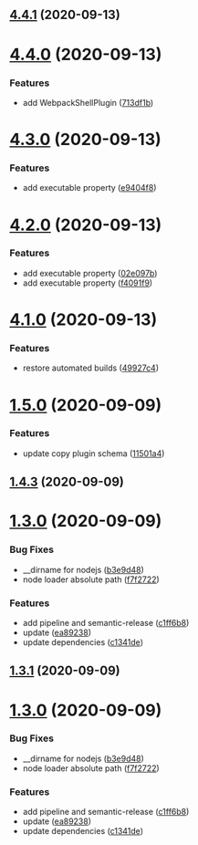 ## [4.4.1](https://github.com/onoranzefunebricloud/serverless-bundle/compare/4.4.0...4.4.1) (2020-09-13)

# [4.4.0](https://github.com/onoranzefunebricloud/serverless-bundle/compare/4.3.0...4.4.0) (2020-09-13)


### Features

* add WebpackShellPlugin ([713df1b](https://github.com/onoranzefunebricloud/serverless-bundle/commit/713df1b5bd4a3f55e38547081ad8799039ab1340))

# [4.3.0](https://github.com/onoranzefunebricloud/serverless-bundle/compare/4.2.0...4.3.0) (2020-09-13)


### Features

* add executable property ([e9404f8](https://github.com/onoranzefunebricloud/serverless-bundle/commit/e9404f8dbab2fdc7c6bcd5464a3fdeb2fc68adb2))

# [4.2.0](https://github.com/onoranzefunebricloud/serverless-bundle/compare/4.1.0...4.2.0) (2020-09-13)


### Features

* add executable property ([02e097b](https://github.com/onoranzefunebricloud/serverless-bundle/commit/02e097be5c7a7450d97a685e4f49290fa8806664))
* add executable property ([f4091f9](https://github.com/onoranzefunebricloud/serverless-bundle/commit/f4091f962dda7deef0ad2641e7c5296a61afa21c))

# [4.1.0](https://github.com/onoranzefunebricloud/serverless-bundle/compare/4.0.0...4.1.0) (2020-09-13)

### Features

- restore automated builds ([49927c4](https://github.com/onoranzefunebricloud/serverless-bundle/commit/49927c440b5435cb9406b5fd37f6f14c69020254))

# [1.5.0](https://github.com/onoranzefunebricloud/serverless-bundle/compare/1.4.3...1.5.0) (2020-09-09)

### Features

- update copy plugin schema ([11501a4](https://github.com/onoranzefunebricloud/serverless-bundle/commit/11501a4d0fd7836b93321f50474a2adb7995f81e))

## [1.4.3](https://github.com/onoranzefunebricloud/serverless-bundle/compare/1.4.2...1.4.3) (2020-09-09)

# [1.3.0](https://github.com/onoranzefunebricloud/serverless-bundle/compare/v1.2.5...1.3.0) (2020-09-09)

### Bug Fixes

- \_\_dirname for nodejs ([b3e9d48](https://github.com/onoranzefunebricloud/serverless-bundle/commit/b3e9d4806df4e17f144da9cc3d011c9e8be30671))
- node loader absolute path ([f7f2722](https://github.com/onoranzefunebricloud/serverless-bundle/commit/f7f27220b28b9f267a3a66385dc4f02633f0c7bd))

### Features

- add pipeline and semantic-release ([c1ff6b8](https://github.com/onoranzefunebricloud/serverless-bundle/commit/c1ff6b8f4105ed9c11959cc2a13ae677a8527d2e))
- update ([ea89238](https://github.com/onoranzefunebricloud/serverless-bundle/commit/ea89238b223254a315b1084d8baae16afd669530))
- update dependencies ([c1341de](https://github.com/onoranzefunebricloud/serverless-bundle/commit/c1341de6388866d250d766999fc5f163fd3ec4ed))

## [1.3.1](https://github.com/onoranzefunebricloud/serverless-bundle/compare/1.3.0...1.3.1) (2020-09-09)

# [1.3.0](https://github.com/onoranzefunebricloud/serverless-bundle/compare/v1.2.5...1.3.0) (2020-09-09)

### Bug Fixes

- \_\_dirname for nodejs ([b3e9d48](https://github.com/onoranzefunebricloud/serverless-bundle/commit/b3e9d4806df4e17f144da9cc3d011c9e8be30671))
- node loader absolute path ([f7f2722](https://github.com/onoranzefunebricloud/serverless-bundle/commit/f7f27220b28b9f267a3a66385dc4f02633f0c7bd))

### Features

- add pipeline and semantic-release ([c1ff6b8](https://github.com/onoranzefunebricloud/serverless-bundle/commit/c1ff6b8f4105ed9c11959cc2a13ae677a8527d2e))
- update ([ea89238](https://github.com/onoranzefunebricloud/serverless-bundle/commit/ea89238b223254a315b1084d8baae16afd669530))
- update dependencies ([c1341de](https://github.com/onoranzefunebricloud/serverless-bundle/commit/c1341de6388866d250d766999fc5f163fd3ec4ed))

